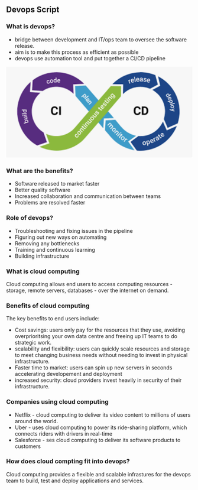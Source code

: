 ## Devops Script

### What is devops?

- bridge between development and IT/ops team to oversee the software release.
- aim is to make this process as efficient as possible
- devops use automation tool and put together a CI/CD pipeline

![img.png](img.png)

### What are the benefits?

- Software released to market faster
- Better quality software
- Increased collaboration and communication between teams
- Problems are resolved faster

### Role of devops?
- Troubleshooting and fixing issues in the pipeline
- Figuring out new ways on automating 
- Removing any bottlenecks
- Training and continuous learning 
- Building infrastructure 

### What is cloud computing 

Cloud computing allows end users to access computing resources - storage, remote servers, databases - over the internet on demand.

### Benefits of cloud computing

The key benefits to end users include:

- Cost savings: users only pay for the resources that they use, avoiding overprioritsing your own data centre and freeing up IT teams to do strategic work.
- scalability and flexibility: users can quickly scale resources and storage to meet changing business needs without needing to invest in physical infrastructure.
- Faster time to market: users can spin up new servers in seconds accelerating developement and deployment
- increased security: cloud providers invest heavily in security of their infrastructure.

### Companies using cloud computing

- Netflix - cloud computing to deliver its video content to millions of users around the world.
- Uber - uses cloud computing to power its ride-sharing platform, which connects riders with drivers in real-time
- Salesforce - ses cloud computing to deliver its software products to customers

### How does cloud compting fit into devops?

Cloud computing provides a flexible and scalable infrastures for the devops team to build, test and deploy applications and services.
